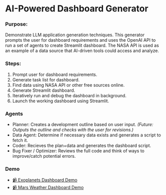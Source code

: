 # AI-Powered Dashboard Generator

### Purpose: 

Demonstrate LLM application generation techniques. This generator prompts the user for dashboard requirements and uses the OpenAI API to run a set of agents to create Streamlit dashboard. The NASA API is used as an example of a data source that AI-driven tools could access and analyze.

### Steps:

1. Prompt user for dashboard requirements.
2. Generate task list for dashboard.
3. Find data using NASA API or other free sources online.
4. Generate Streamlit dashboard.
5. Iteratively run and debug the dashboard in background.
6. Launch the working dashboard using Streamlit.

### Agents

- Planner: Creates a development outline based on user input. *(Future: Outputs the outline and checks with the user for revisions.)*
- Data Agent: Determine if necessary data exists and generates a script to fetch it.
- Coder: Recieves the plan+data and generates the dashboard script.
- Bug Fixer / Optimizer: Reviews the full code and think of ways to improve/catch potential errors.

### Demo

- [📹 Exoplanets Dashboard Demo](https://github.com/vsaizz/dash-gen/raw/main/test_exoplanets.mov)
- [📹 Mars Weather Dashboard Demo](https://github.com/vsaizz/dash-gen/raw/main/test_mars_weather.mov)